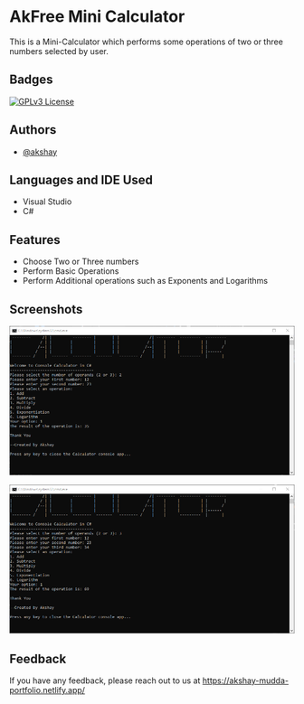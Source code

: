 
# AkFree Mini Calculator

This is a Mini-Calculator which performs some operations of two or three numbers selected by user.


## Badges



[![GPLv3 License](https://img.shields.io/badge/License-GPL%20v3-yellow.svg)](https://opensource.org/licenses/)



## Authors

- [@akshay](https://www.github.com/akshay-mudda)


## Languages and IDE Used
- Visual Studio
- C#
## Features

- Choose Two or Three numbers
- Perform Basic Operations
- Perform Additional operations such as Exponents and Logarithms


## Screenshots

![App Screenshot](https://raw.githubusercontent.com/akshay-mudda/AkFree.MiniCalculator/master/Screenshot%201.png)

![App Screenshot](https://raw.githubusercontent.com/akshay-mudda/AkFree.MiniCalculator/master/Screenshot%202.png)


## Feedback

If you have any feedback, please reach out to us at https://akshay-mudda-portfolio.netlify.app/

